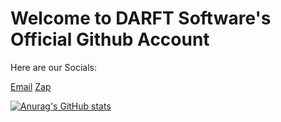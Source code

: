 <h1>Welcome to DARFT Software's Official Github Account</h1>

<p>Here are our Socials:</p>
<a href="sus">Email</a>
<a href="">Zap</a>

[![Anurag's GitHub stats](https://github-readme-stats.vercel.app/api?username=DARFT-software)](https://github.com/anuraghazra/github-readme-stats)
